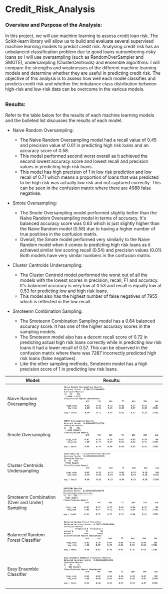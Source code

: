 # Credit_Risk_Analysis

### Overview and Purpose of the Analysis:

In this project, we will use machine learning to assess credit loan risk. The Scikit-learn library will allow us to build and evaluate several supervised machine learning models to predict credit risk. Analysing credit risk has an unbalanced classification problem due to good loans outnumbering risky loans so I will use oversampling (such as RandomOverSampler and SMOTE), undersampling (ClusterCentroids) and ensemble algorithms. I will compare the strengths and weaknesses of the different machine learning models and determine whether they are useful in predicting credit risk. The objective of this analysis is to assess how well each model classifies and predicts credit risk and whether the imbalance class distribution between high-risk and low-risk data can be overcome in the various models.

##

### Results:

Refer to the table below for the results of each machine learning models and the bulleted list discusses the results of each model.

* Naive Random Oversampling:
  * The Naive Random Oversampling model had a recall value of 0.45 and precision value of 0.01 in predicting high risk loans and an accuracy score of 0.58. 
  * This model performed second worst overall as it achieved the second lowest accuracy score and lowest recall and precision values in predicting high risk loans.
  * This model has high precision of 1 in low risk prediction and low recall of 0.71 which means a proportion of loans that was predicted to be high risk was actually low risk and not captured correctly. This can be seen in the confusion matrix where there are 4988 false negatives.

* Smote Oversampling:
  * The Smote Oversampling model performed slightly better than the Naive Random Oversampling model in terms of accuracy. It's balanced accuracy score was 0.63 which is just slightly higher than the Naive Random model (0.58) due to having a higher number of true positives in the confusion matrix.
  * Overall, the Smote model performed very similarly to the Naive Random model when it comes to predicting high risk loans as it achieved similar low scoring recall (0.54) and precision values (0.01). Both models have very similar numbers in the confusion matrix.

* Cluster Centroids Undersampling:
  * The Cluster Centroid model performed the worst out of all the models with the lowest scores in precision, recall, F1 and accuracy. It's balanced accuracy is very low at 0.53 and recall is equally low at 0.53 for predicting low and high risk loans. 
  * This model also has the highest number of false negatives of 7955 which is reflected in the low recall.

* Smoteenn Combination Sampling:
  * The Smoteenn Combination Sampling model has a 0.64 balanced accuracy score. It has one of the higher accuracy scores in the sampling models. 
  * The Smoteenn model also has a decent recall score of 0.72 in predicting actual high risk loans correctly while in predicting low risk loans it had a lower recall of 0.57. This can be observed in the confusion matrix where there was 7287 incorrectly predicted high risk loans (false negatives).
  * Like the other sampling methods, Smoteenn model has a high precision score of 1 in predicting low risk loans.
  
  
  

 Model:   |      Results:   |   
|----------|:--------:|
|Naive Random Oversampling |  ![naive](https://github.com/YanLuong/Credit_Risk_Analysis/blob/main/screenshots/naive_random_oversampling.png) 
| Smote Oversampling|  ![smote](https://github.com/YanLuong/Credit_Risk_Analysis/blob/main/screenshots/smote_oversampling.png)  
| Cluster Centroids Undersampling |  ![cluster](https://github.com/YanLuong/Credit_Risk_Analysis/blob/main/screenshots/cluster_centroids_undersampling.png)  
| Smoteenn Combination (Over and Under) Sampling |  ![smoteen](https://github.com/YanLuong/Credit_Risk_Analysis/blob/main/screenshots/smoteenn.png)      
| Balanced Random Forest Classifier |   ![forest](https://github.com/YanLuong/Credit_Risk_Analysis/blob/main/screenshots/balanced_forest_del3ensemble.png)     
| Easy Ensemble Classifier |  ![easy](https://github.com/YanLuong/Credit_Risk_Analysis/blob/main/screenshots/easy_ensemble_del3.png)      
